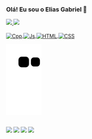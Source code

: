   
### Olá! Eu sou o Elias Gabriel 🖖

<div>
  
 <!-- ![GitHub stats](https://github-readme-stats.vercel.app/api?username=eliasgsn&show_icons=true&theme=radical)
 [![Top Langs](https://github-readme-stats.vercel.app/api/top-langs/?username=eliasgsn&layout=compact)](https://github.com/eliasgsn/github-readme-stats) -->
  
   <a href="https://github.com/EliasGsN">
   <img height="170em" src="https://github-readme-stats.vercel.app/api?username=EliasGsN&show_icons=true&theme=radical"/>
   <img height="171em" src="https://github-readme-stats.vercel.app/api/top-langs/?username=EliasGsN&layout=compact&langs_count=6&theme=radical"/> 
</div> 

<div style="display: inline_block"><br>

<img align="center" alt="Cpp" height="30" width="40" src="https://cdn.jsdelivr.net/gh/devicons/devicon/icons/cplusplus/cplusplus-plain.svg" />
  <img align="center" alt="Js" height="30" width="40" src="https://cdn.jsdelivr.net/gh/devicons/devicon/icons/javascript/javascript-plain.svg" />
  <img align="center" alt="HTML" height="30" width="40" src="https://cdn.jsdelivr.net/gh/devicons/devicon/icons/html5/html5-plain.svg" />
  <img align="center" alt="CSS" height="30" width="40" src="https://cdn.jsdelivr.net/gh/devicons/devicon/icons/css3/css3-plain.svg" />
  
  
  ![Snake animation](https://github.com/EliasGsN/EliasGsN/blob/output/github-contribution-grid-snake.svg)
  
</div> 
  
  ##
 
<div> 
  
 <!-- Instagram --><a href="https://instagram.com/eliasgsn_" target="_blank"><img src="https://img.shields.io/badge/-Instagram-%23E4405F?style=for-the-badge&logo=instagram&logoColor=white" target="_blank"></a>
 <!-- Linkedin --><a href="https://www.linkedin.com/in/elias-nunes-0a63a8163" target="_blank"><img src="https://img.shields.io/badge/-LinkedIn-%230077B5?style=for-the-badge&logo=linkedin&logoColor=white" target="_blank"></a>
 <!-- Discord --><a href="https://discord.gg/cGM5ez8VW8" target="_blank"><img src="https://img.shields.io/badge/Discord-7289DA?style=for-the-badge&logo=discord&logoColor=white" target="_blank"></a> 
 <!-- Gmail --><a href = "mailto:gabrielsilva20012005.eg@gmail.com"><img src="https://img.shields.io/badge/Gmail-D14836?style=for-the-badge&logo=gmail&logoColor=white" target="_blank"></a>
 
</div>
